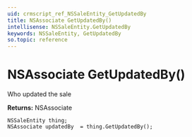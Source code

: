 ```yaml
---
uid: crmscript_ref_NSSaleEntity_GetUpdatedBy
title: NSAssociate GetUpdatedBy()
intellisense: NSSaleEntity.GetUpdatedBy
keywords: NSSaleEntity, GetUpdatedBy
so.topic: reference
---
```


# NSAssociate GetUpdatedBy()

Who updated the sale

**Returns:** NSAssociate

```crmscript
NSSaleEntity thing;
NSAssociate updatedBy  = thing.GetUpdatedBy();
```


